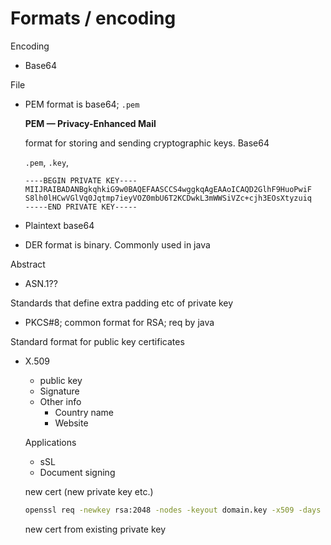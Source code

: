 # Formats / encoding

Encoding

- Base64

File

- PEM format is base64; `.pem`
    
    **PEM — Privacy-Enhanced Mail**
    
    format for storing and sending cryptographic keys. Base64
    
    `.pem`, `.key`, 
    
    ```
    ----BEGIN PRIVATE KEY----
    MIIJRAIBADANBgkqhkiG9w0BAQEFAASCCS4wggkqAgEAAoICAQD2GlhF9HuoPwiF
    S8lh0lHCwVGlVq0Jqtmp7ieyVOZ0mbU6T2KCDwkL3mWWSiVZc+cjh3EOsXtyzuiq
    -----END PRIVATE KEY-----
    ```
    
- Plaintext base64
- DER format is binary. Commonly used in java

Abstract

- ASN.1??

Standards that define extra padding etc of private key

- PKCS#8; common format for RSA; req by java

Standard format for public key certificates

- X.509
    - public key
    - Signature
    - Other info
        - Country name
        - Website
        
    
    Applications
    
    - sSL
    - Document signing
    
    new cert (new private key etc.)
    
    ```bash
    openssl req -newkey rsa:2048 -nodes -keyout domain.key -x509 -days 365 -out domain.crt
    ```
    
    new cert from existing private key